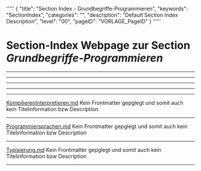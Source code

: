 '''''
{
"title": "Section Index - Grundbegriffe-Programmieren",
"keywords": "SectionIndex",
"categories": "",
"description": "Default Section Index Description",
"level": "00",
"pageID": "VORLAGE_PageID"
}
'''''


<h1>Section-Index Webpage zur Section <i>Grundbegriffe-Programmieren</i></h1>

<hr><hr><hr><hr><hr>


[KompilierenInterpretieren.md](./KompilierenInterpretieren.md)
Kein Frontmatter gepglegt und somit auch kein Titelinformation bzw Description<hr>


[Programmiersprachen.md](./Programmiersprachen.md)
Kein Frontmatter gepglegt und somit auch kein Titelinformation bzw Description<hr>


[Typisierung.md](./Typisierung.md)
Kein Frontmatter gepglegt und somit auch kein Titelinformation bzw Description<hr>